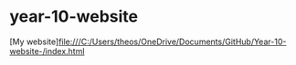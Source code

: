 # year-10-website
[My website][file:///C:/Users/theos/OneDrive/Documents/GitHub/Year-10-website-/index.html](url)

